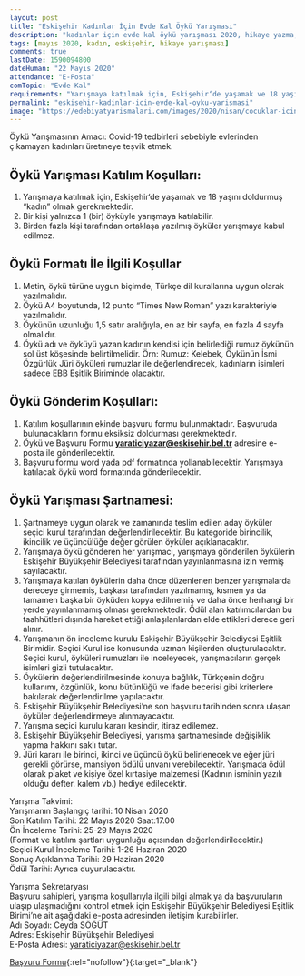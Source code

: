 ```yaml
---
layout: post
title: "Eskişehir Kadınlar İçin Evde Kal Öykü Yarışması"
description: "kadınlar için evde kal öykü yarışması 2020, hikaye yazma, yazı yazma yarışmaları"
tags: [mayıs 2020, kadın, eskişehir, hikaye yarışması]
comments: true
lastDate: 1590094800    
dateHuman: "22 Mayıs 2020" 
attendance: "E-Posta"
comTopic: "Evde Kal"
requirements: "Yarışmaya katılmak için, Eskişehir‘de yaşamak ve 18 yaşını doldurmuş “kadın” olmak gerekmektedir."
permalink: "eskisehir-kadinlar-icin-evde-kal-oyku-yarismasi"
image: "https://edebiyatyarismalari.com/images/2020/nisan/cocuklar-icin-evde-kal-oyku-yarismasi.jpg"
---
```


Öykü Yarışmasının Amacı:
Covid-19 tedbirleri sebebiyle evlerinden çıkamayan kadınları üretmeye teşvik etmek.  

## Öykü Yarışması Katılım Koşulları:
1. Yarışmaya katılmak için, Eskişehir‘de yaşamak ve 18 yaşını doldurmuş “kadın” olmak gerekmektedir.
2. Bir kişi yalnızca 1 (bir) öyküyle yarışmaya katılabilir.
3. Birden fazla kişi tarafından ortaklaşa yazılmış öyküler yarışmaya kabul edilmez.

## Öykü Formatı İle İlgili Koşullar
1. Metin, öykü türüne uygun biçimde, Türkçe dil kurallarına uygun olarak yazılmalıdır.
2. Öykü A4 boyutunda, 12 punto “Times New Roman” yazı karakteriyle yazılmalıdır.
3. Öykünün uzunluğu 1,5 satır aralığıyla, en az bir sayfa, en fazla 4 sayfa olmalıdır.
4. Öykü adı ve öyküyü yazan kadının kendisi için belirlediği rumuz öykünün sol üst köşesinde belirtilmelidir. Örn: Rumuz: Kelebek, Öykünün İsmi Özgürlük
Jüri öyküleri rumuzlar ile değerlendirecek, kadınların isimleri sadece EBB Eşitlik Biriminde olacaktır.

## Öykü Gönderim Koşulları:
1. Katılım koşullarının ekinde başvuru formu bulunmaktadır. Başvuruda bulunacakların formu eksiksiz doldurması gerekmektedir.
2. Öykü ve Başvuru Formu **yaraticiyazar@eskisehir.bel.tr** adresine e-posta ile gönderilecektir.
3. Başvuru formu word yada pdf formatında yollanabilecektir. Yarışmaya katılacak öykü word formatında gönderilecektir.

## Öykü Yarışması Şartnamesi:
1. Şartnameye uygun olarak ve zamanında teslim edilen aday öyküler seçici kurul tarafından değerlendirilecektir. Bu kategoride birincilik, ikincilik ve üçüncülüğe değer görülen öyküler açıklanacaktır.
2. Yarışmaya öykü gönderen her yarışmacı, yarışmaya gönderilen öykülerin Eskişehir Büyükşehir Belediyesi tarafından yayınlanmasına izin vermiş sayılacaktır.
3. Yarışmaya katılan öykülerin daha önce düzenlenen benzer yarışmalarda dereceye girmemiş, başkası tarafından yazılmamış, kısmen ya da tamamen başka bir öyküden
kopya edilmemiş ve daha önce herhangi bir yerde yayınlanmamış olması gerekmektedir. Ödül alan katılımcılardan bu taahhütleri dışında hareket ettiği anlaşılanlardan elde ettikleri derece geri alınır.
4. Yarışmanın ön inceleme kurulu Eskişehir Büyükşehir Belediyesi Eşitlik Birimidir. Seçici Kurul ise konusunda uzman kişilerden oluşturulacaktır. Seçici kurul, öyküleri rumuzları ile inceleyecek, yarışmacıların gerçek isimleri gizli tutulacaktır.
5. Öykülerin değerlendirilmesinde konuya bağlılık, Türkçenin doğru kullanımı, özgünlük, konu bütünlüğü ve ifade becerisi gibi kriterlere bakılarak değerlendirilme yapılacaktır.
6. Eskişehir Büyükşehir Belediyesi’ne son başvuru tarihinden sonra ulaşan öyküler değerlendirmeye alınmayacaktır.
7. Yarışma seçici kurulu kararı kesindir, itiraz edilemez.
8. Eskişehir Büyükşehir Belediyesi, yarışma şartnamesinde değişiklik yapma hakkını saklı tutar.
9. Jüri kararı ile birinci, ikinci ve üçüncü öykü belirlenecek ve eğer jüri gerekli görürse, mansiyon ödülü unvanı verebilecektir. Yarışmada ödül olarak plaket ve kişiye özel kırtasiye malzemesi (Kadının isminin yazılı olduğu defter. kalem vb.) hediye edilecektir.

Yarışma Takvimi:  
Yarışmanın Başlangıç tarihi: 10 Nisan 2020  
Son Katılım Tarihi: 22 Mayıs 2020 Saat:17.00  
Ön İnceleme Tarihi: 25-29 Mayıs 2020  
(Format ve katılım şartları uygunluğu açısından değerlendirilecektir.)  
Seçici Kurul İnceleme Tarihi: 1-26 Haziran 2020  
Sonuç Açıklanma Tarihi: 29 Haziran 2020  
Ödül Tarihi: Ayrıca duyurulacaktır.  

Yarışma Sekretaryası  
Başvuru sahipleri, yarışma koşullarıyla ilgili bilgi almak ya da başvuruların ulaşıp ulaşmadığını kontrol etmek için Eskişehir Büyükşehir Belediyesi Eşitlik Birimi’ne ait aşağıdaki e-posta adresinden iletişim kurabilirler.  
Adı Soyadı: Ceyda SÖĞÜT  
Adres: Eskişehir Büyükşehir Belediyesi  
E-Posta Adresi: yaraticiyazar@eskisehir.bel.tr  

[Başvuru Formu](https://firebasestorage.googleapis.com/v0/b/edebiyat-yarismalari.appspot.com/o/kadinlar-icin-evde-kal-oyku-yarismasi.pdf?alt=media&token=a96244f5-ea10-4e1b-b616-ffad55208ffc){:rel="nofollow"}{:target="_blank"}

